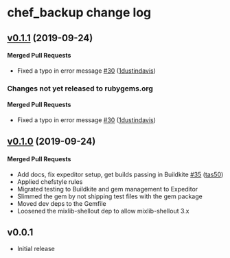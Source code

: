 # chef_backup change log

<!-- latest_release 0.1.1 -->
## [v0.1.1](https://github.com/chef/chef_backup/tree/v0.1.1) (2019-09-24)

#### Merged Pull Requests
- Fixed a typo in error message [#30](https://github.com/chef/chef_backup/pull/30) ([1dustindavis](https://github.com/1dustindavis))
<!-- latest_release -->

<!-- release_rollup since=0.1.0 -->
### Changes not yet released to rubygems.org

#### Merged Pull Requests
- Fixed a typo in error message [#30](https://github.com/chef/chef_backup/pull/30) ([1dustindavis](https://github.com/1dustindavis)) <!-- 0.1.1 -->
<!-- release_rollup -->

<!-- latest_stable_release -->
## [v0.1.0](https://github.com/chef/chef_backup/tree/v0.1.0) (2019-09-24)

#### Merged Pull Requests
- Add docs, fix expeditor setup, get builds passing in Buildkite [#35](https://github.com/chef/chef_backup/pull/35) ([tas50](https://github.com/tas50))
- Applied chefstyle rules
- Migrated testing to Buildkite and gem management to Expeditor
- Slimmed the gem by not shipping test files with the gem package
- Moved dev deps to the Gemfile
- Loosened the mixlib-shellout dep to allow mixlib-shellout 3.x
<!-- latest_stable_release -->

## v0.0.1

- Initial release